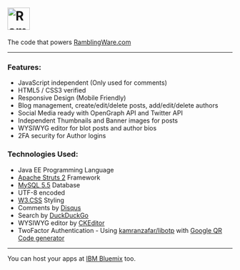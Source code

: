 # <img src="https://www.ramblingware.com/img/logo-medium.png" height="50px" alt="RamblingWare" title="RamblingWare Logo">

The code that powers [RamblingWare.com](https://www.ramblingware.com)

---

### Features:

- JavaScript independent (Only used for comments)
- HTML5 / CSS3 verified
- Responsive Design (Mobile Friendly)
- Blog management, create/edit/delete posts, add/edit/delete authors
- Social Media ready with OpenGraph API and Twitter API
- Independent Thumbnails and Banner images for posts
- WYSIWYG editor for blot posts and author bios
- 2FA security for Author logins

### Technologies Used:
- Java EE Programming Language
- [Apache Struts 2](https://struts.apache.org/) Framework
- [MySQL 5.5](https://www.mysql.com/) Database
- UTF-8 encoded
- [W3.CSS](http://www.w3schools.com/css/) Styling
- Comments by [Disqus](https://disqus.com/)
- Search by [DuckDuckGo](https://duckduckgo.com)
- WYSIWYG editor by [CKEditor](http://ckeditor.com/download)
- TwoFactor Authentication - Using [kamranzafar/libotp](https://github.com/kamranzafar/libotp) with [Google QR Code generator](https://chart.googleapis.com/chart?chs=200x200&cht=qr&chl=200x200&chld=M|0&cht=qr&chl=otpauth://totp/Company:user@test.com?secret=6ZT3L2TKZ3WYBDS7FEY65TOQZRSRUY7M&issuer=Company&algorithm=SHA1&digits=6&period=30)


---

You can host your apps at [IBM Bluemix](http://bluemix.net) too.
